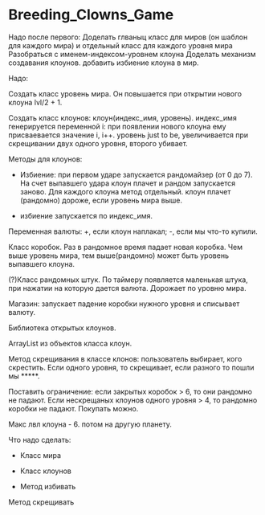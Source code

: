 # Breeding_Clowns_Game 
Надо после первого:
Доделать глваныц класс для миров (он шаблон для каждого мира) и отдельный класс для каждого уровня мира 
Разобраться с именем-индексом-уровнем клоуна
Доделать механизм создавания клоунов. добавить избиение клоуна в мир.



Надо:

Создать класс уровень мира. Он повышается при открытии нового клоуна lvl/2 + 1.

Создать класс клоунов: клоун(индекс_имя, уровень). индекс_имя генерируется переменной i: при появлении нового клоуна ему присваевается значение i, i++. уровень just to be, увеличивается при скрещивании двух одного уровня, второго убивает. 

Методы для клоунов: 

+ Избиение: при первом ударе запускается рандомайзер (от 0 до 7). На счет выпавшего удара клоун плачет и рандом запускается заново. Для каждого клоуна метод отдельный. клоун плачет (рандомно) дороже, если уровень мира выше. 

+ избиение запускается по индекс_имя. 

Переменная валюты: +, если клоун наплакал; -, если мы что-то купили. 

Класс коробок. Раз в рандомное время падает новая коробка. Чем выше уровень мира, тем выше(рандомно) может быть уровень выпавшего клоуна. 

(?)Класс рандомных штук. По таймеру появляется маленькая штука, при нажатии на которую дается валюта. Дорожает по уровню мира. 

Магазин: запускает падение коробки нужного уровня и списывает валюту. 

Библиотека открытых клоунов. 

ArrayList из объектов класса клоун. 

Метод скрещивания в классе клонов: пользователь выбирает, кого скрестить. Если одного уровня, то скрещивает, если разного то пошли мы *****. 

Поставить ограничение: если закрытых коробок > 6, то они рандомно не падают. Если нескрещаных клоунов одного уровня > 4, то рандомно коробки не падают. Покупать можно. 

Макс лвл клоуна - 6. потом на другую планету. 

Что надо сделать: 

+ Класс мира 

+ Класс клоунов 

+ Метод избивать 

Метод скрещивать 
